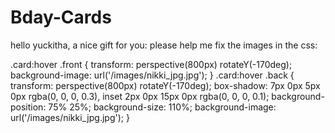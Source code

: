 # Bday-Cards

hello yuckitha, a nice gift for you: please help me fix the images in the css:



 .card:hover .front {
	 transform: perspective(800px) rotateY(-170deg);
   background-image: url('/images/nikki_jpg.jpg');
}
 .card:hover .back {
	 transform: perspective(800px) rotateY(-170deg);
	 box-shadow: 7px 0px 5px 0px rgba(0, 0, 0, 0.3), inset 2px 0px 15px 0px rgba(0, 0, 0, 0.1);
	 background-position: 75% 25%;
	 background-size: 110%;
   background-image: url('/images/nikki_jpg.jpg');
}

